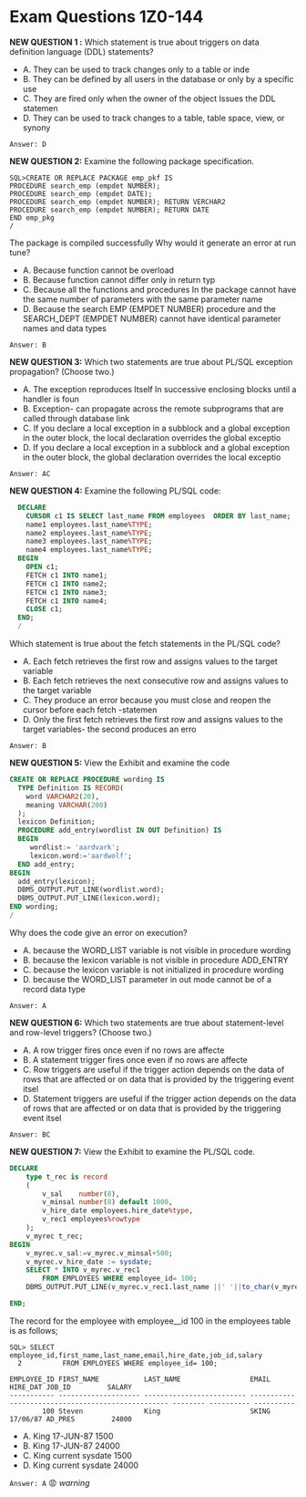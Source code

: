# Exam Questions 1Z0-144

**NEW QUESTION 1 :** Which statement is true about triggers on data definition language (DDL) statements?

- A. They can be used to track changes only to a table or inde
- B. They can be defined by all users in the database or only by a specific use
- C. They are fired only when the owner of the object Issues the DDL statemen
- D. They can be used to track changes to a table, table space, view, or synony

`Answer: D`

**NEW QUESTION 2:** Examine the following package specification.
```
SQL>CREATE OR REPLACE PACKAGE emp_pkf IS
PROCEDURE search_emp (empdet NUMBER);
PROCEDURE search_emp (empdet DATE);
PROCEDURE search_emp (empdet NUMBER); RETURN VERCHAR2
PROCEDURE search_emp (empdet NUMBER); RETURN DATE
END emp_pkg
/
```
The package is compiled successfully
Why would it generate an error at run tune?

- A. Because function cannot be overload
- B. Because function cannot differ only in return typ
- C. Because all the functions and procedures In the package cannot have the same number of parameters with the same parameter name
- D. Because the search EMP (EMPDET NUMBER) procedure and the SEARCH_DEPT (EMPDET NUMBER) cannot have identical parameter names and data types

`Answer: B`

**NEW QUESTION 3:** Which two statements are true about PL/SQL exception propagation? (Choose two.)
- A. The exception reproduces Itself In successive enclosing blocks until a handler is foun
- B. Exception- can propagate across the remote subprograms that are called through database link
- C. If you declare a local exception in a subblock and a global exception in the outer block, the local declaration overrides the global exceptio
- D. If you declare a local exception in a subblock and a global exception in the outer block, the global declaration overrides the local exceptio

`Answer: AC`

**NEW QUESTION 4:** Examine the following PL/SQL code:
```sql
  DECLARE
    CURSOR c1 IS SELECT last_name FROM employees  ORDER BY last_name;
    name1 employees.last_name%TYPE;
    name2 employees.last_name%TYPE;
    name3 employees.last_name%TYPE;
    name4 employees.last_name%TYPE;
  BEGIN
    OPEN c1;
    FETCH c1 INTO name1;
    FETCH c1 INTO name2;
    FETCH c1 INTO name3;
    FETCH c1 INTO name4;
    CLOSE c1;
  END;
  /
```
Which statement is true about the fetch statements in the PL/SQL code?
- A. Each fetch retrieves the first row and assigns values to the target variable
- B. Each fetch retrieves the next consecutive row and assigns values to the target variable
- C. They produce an error because you must close and reopen the cursor before each fetch -statemen
- D. Only the first fetch retrieves the first row and assigns values to the target variables- the second produces an erro

`Answer: B`

**NEW QUESTION 5:** View the Exhibit and examine the code
```sql
CREATE OR REPLACE PROCEDURE wording IS
  TYPE Definition IS RECORD(
    word VARCHAR2(20),
    meaning VARCHAR(200)
  );
  lexicon Definition;
  PROCEDURE add_entry(wordlist IN OUT Definition) IS
  BEGIN
     wordlist:= 'aardvark';
     lexicon.word:='aardwolf';
  END add_entry;
BEGIN
  add_entry(lexicon);
  DBMS_OUTPUT.PUT_LINE(wordlist.word);
  DBMS_OUTPUT.PUT_LINE(lexicon.word);
END wording;
/
```
Why does the code give an error on execution?
- A. because the WORD_LIST variable is not visible in procedure wording
- B. because the lexicon variable is not visible in procedure ADD_ENTRY
- C. because the lexicon variable is not initialized in procedure wording
- D. because the WORD_LIST parameter in out mode cannot be of a record data type

`Answer: A`


**NEW QUESTION 6:** Which two statements are true about statement-level and row-level triggers? (Choose two.)
- A. A row trigger fires once even if no rows are affecte
- B. A statement trigger fires once even if no rows are affecte
- C. Row triggers are useful if the trigger action depends on the data of rows that are affected or on data that is provided by the triggering event itsel
- D. Statement triggers are useful if the trigger action depends on the data of rows that are affected or on data that is provided by the triggering event itsel

`Answer: BC`

**NEW QUESTION 7:** View the Exhibit to examine the PL/SQL code.
```sql
DECLARE
    type t_rec is record
    (
        v_sal    number(8),
        v_minsal number(8) default 1000,
        v_hire_date employees.hire_date%type,
        v_rec1 employees%rowtype
    );
    v_myrec t_rec;
BEGIN
    v_myrec.v_sal:=v_myrec.v_minsal+500;
    v_myrec.v_hire_date := sysdate;
    SELECT * INTO v_myrec.v_rec1
        FROM EMPLOYEES WHERE employee_id= 100;
    DBMS_OUTPUT.PUT_LINE(v_myrec.v_rec1.last_name ||' '||to_char(v_myrec.v_hire_date)||' '||to_char(v_myrec.v_sal));

END;
```
The record for the employee with employee__id 100 in the employees table is as follows;
```
SQL> SELECT employee_id,first_name,last_name,email,hire_date,job_id,salary 
  2          FROM EMPLOYEES WHERE employee_id= 100;

EMPLOYEE_ID FIRST_NAME           LAST_NAME                 EMAIL                                              HIRE_DAT JOB_ID         SALARY
----------- -------------------- ------------------------- -------------------------------------------------- -------- ---------- ----------
        100 Steven               King                      SKING                                              17/06/87 AD_PRES         24000
```        
        
- A. King 17-JUN-87 1500
- B. King 17-JUN-87 24000
- C. King current sysdate 1500
- D. King current sysdate 24000

`Answer: A` :rage: *warning*
